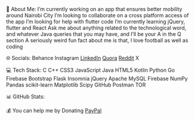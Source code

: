 💫 About Me:
I’m currently working on an app that ensures better mobility around Nairobi City
I’m looking to collaborate on a cross platform access of the app
I’m looking for help with flutter code
I’m currently learning jQuery, flutter and React
Ask me about anything related to the technological word, and whatever Java queries that you may have, and I’ll be your A in the Q section
A seriously weird fun fact about me is that, I love football as well as coding

🌐 Socials:
Behance Instagram [LinkedIn](https://www.linkedin.com/in/anjelo-francis-0405a8313/?lipi=urn%3Ali%3Apage%3Ad_flagship3_feed%3B88gxPchAS2edkcCqG984CQ%3D%3D) [Quora]((https://www.quora.com/profile/Francis-Omondi-11)) [Reddit]((https://www.reddit.com/user/RevealVast7178/)) X

💻 Tech Stack:
C C++ CSS3 JavaScript Java HTML5 Kotlin Python Go Firebase Bootstrap Flask Insomnia jQuery Apache MySQL Firebase NumPy Pandas scikit-learn Matplotlib Scipy GitHub Postman TOR

📊 GitHub Stats:




💰 You can help me by Donating
[PayPal](https://paypal.me/AnjeloFrancis)
